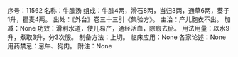 序号：11562
名称：牛膝汤
组成：牛膝4两，滑石8两，当归3两，通草6两，葵子1升，瞿麦4两。
出处：《外台》卷三十三引《集验方》。
主治：产儿胞衣不出。
加减：None
功效：滑利水道，使儿易产，通经活血，除瘕去瘀。
用法用量：以水9升，煮取3升，分3次服。
制备方法：上切。
临床应用：None
各家论述：None
用药禁忌：忌牛、狗肉。
附注：None
